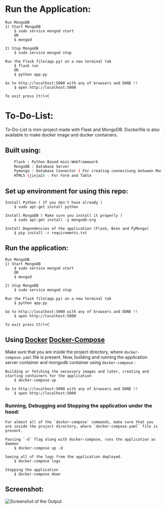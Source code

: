 # Run the Application:
```
Run MongoDB
1) Start MongoDB
	$ sudo service mongod start
	OR
	$ mongod

2) Stop MongoDB
	$ sudo service mongod stop

Run the Flask file(app.py) on a new terminal tab
	$ flask run
	OR
	$ python app.py

Go to http://localhost:5000 with any of browsers and DONE !!
	$ open http://localhost:5000

To exit press Ctrl+C
```

# To-Do-List:
To-Do-List is mini-project made with Flask and MongoDB. Dockerfile is also available to make docker image and docker containers.

## Built using:
```sh
	Flask : Python Based mini-Webframework
	MongoDB : Database Server
	Pymongo : Database Connector ( For creating connectiong between MongoDB and Flask )
	HTML5 (jinja2) : For Form and Table
```

## Set up environment for using this repo:
```
Install Python ( If you don't have already )
	$ sudo apt-get install python

Install MongoDB ( Make sure you install it properly )
	$ sudo apt-get install -y mongodb-org

Install Dependencies of the application (Flask, Bson and PyMongo)
	$ pip install -r requirements.txt
```

## Run the application:
```
Run MongoDB
1) Start MongoDB
	$ sudo service mongod start
	OR
	$ mongod

2) Stop MongoDB
	$ sudo service mongod stop

Run the Flask file(app.py) on a new terminal tab
	$ python app.py

Go to http://localhost:5000 with any of browsers and DONE !!
	$ open http://localhost:5000

To exit press Ctrl+C
```

## Using [Docker](https://www.docker.com) [Docker-Compose](https://docs.docker.com/compose)

Make sure that you are inside the project directory, where `docker-compose.yaml` file is present. Now, building and running the application server container and mongodb container using `docker-compose` :
```
Building or fetching the necessary images and later, creating and starting containers for the application
    $ docker-compose up

Go to http://localhost:5000 with any of browsers and DONE !!
    $ open http://localhost:5000
```

### Running, Debugging and Stopping the application under the hood:
```
For almost all of the `docker-compose` commands, make sure that you are inside the project directory, where `docker-compose.yaml` file is present.

Passing `-d` flag along with docker-compose, runs the application as daemon
    $ docker-compose up -d

Seeing all of the logs from the application deployed.
    $ docker-compose logs

Stopping the application
    $ docker-compose down
```

## Screenshot:
![Screenshot of the Output](https://github.com/CoolBoi567/ToDo-List-using-Flask-and-MongoDB/blob/master/static/images/screenshot.jpg?raw=true "Screenshot of Output")
